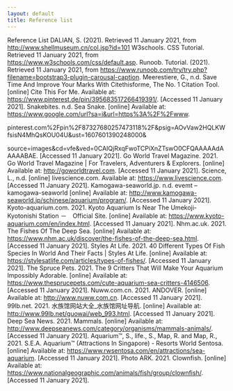 ```yaml
---
layout: default
title: Reference list
---
```


Reference List
DALIAN, S. (2021). Retrieved 11 January 2021, from http://www.shellmuseum.cn/col.jsp?id=101
W3schools. CSS Tutorial. Retrieved 11 January 2021, from https://www.w3schools.com/css/default.asp.
Runoob. Tutorial. (2021). Retrieved 11 January 2021, from https://www.runoob.com/try/try.php?filename=bootstrap3-plugin-carousal-caption.
Meerestiere, G., n.d. Save Time And Improve Your Marks With Citethisforme, The No. 1 Citation Tool. [online] Cite This For Me. Available at: https://www.pinterest.de/pin/395683517266419391/. [Accessed 11 January 2021].
Snakebites. n.d. Sea Snake. [online] Available at:
https://www.google.com/url?sa=i&url=https%3A%2F%2Fwww.

pinterest.com%2Fpin%2F87327680257473118%2F&psig=AOvVaw2HQLKWfsisN4MhQsKOU04U&ust=1607601390248000&

source=images&cd=vfe&ved=0CAIQjRxqFwoTCPiXnZTswO0CFQAAAAAdAAAAABAE. [Accessed 11 January 2021].
Go World Travel Magazine. 2021. Go World Travel Magazine | For Travelers, Adventurers & Explorers. [online] Available at: http://goworldtravel.com. [Accessed 11 January 2021].
Science, L., n.d. [online] livescience.com. Available at: https://www.livescience.com. [Accessed 11 January 2021].
Kamogawa-seaworld.jp. n.d. evemt – kamogawa-seaworld  [online] Available at: http://www.kamogawa-seaworld.jp/schinese/aquarium/program/. [Accessed 11 January 2021].
Kyoto-aquarium.com. 2021. Kyoto Aquarium Is Near The Umekoji-Kyotonishi Station －　Official Site. [online] Available at: https://www.kyoto-aquarium.com/en/index.html. [Accessed 11 January 2021].
Nhm.ac.uk. 2021. The Fishes Of The Deep Sea. [online] Available at: https://www.nhm.ac.uk/discover/the-fishes-of-the-deep-sea.html. [Accessed 11 January 2021].
Styles At Life. 2021. 40 Different Types Of Fish Species In World And Their Facts | Styles At Life. [online] Available at: https://stylesatlife.com/articles/types-of-fishes/. [Accessed 11 January 2021].
The Spruce Pets. 2021. The 9 Critters That Will Make Your Aquarium Impossibly Adorable. [online] Available at: https://www.thesprucepets.com/cute-aquarium-sea-critters-4146506. [Accessed 11 January 2021].
Nuww.com.cn. 2021. ANDOVER. [online] Available at: http://www.nuww.com.cn. [Accessed 11 January 2021].
99lb.net. 2021. 水族馆网站大全_水族馆网址导航. [online] Available at: http://www.99lb.net/guowai/web_993.html. [Accessed 11 January 2021].
Deep Sea News. 2021. Mammals. [online] Available at: http://www.deepseanews.com/category/organisms/mammals-animals/. [Accessed 11 January 2021].
Aquarium™, S., life., S., Map, R. and Map, R., 2021. S.E.A. Aquarium™ (Attractions In Singapore) - Resorts World Sentosa. [online] Available at: https://www.rwsentosa.com/en/attractions/sea-aquarium. [Accessed 11 January 2021].
Photo ARK. 2021. Clownfish. [online] Available at: https://www.nationalgeographic.com/animals/fish/group/clownfish/. [Accessed 11 January 2021].
